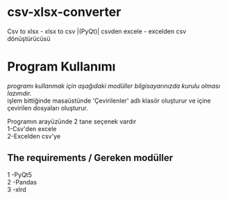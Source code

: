 # csv-xlsx-converter
Csv to xlsx - xlsx to csv |(PyQt)| csvden excele - excelden csv dönüştürücüsü 

# Program Kullanımı
*programı kullanmak için aşağıdaki modüller bilgisayarınızda kurulu olması lazımdır.*<br/>
işlem bittiğinde masaüstünde 'Çevirilenler' adlı klasör oluşturur ve içine çevirilen dosyaları oluşturur.

Programın arayüzünde 2 tane seçenek vardır <br/>
1-Csv'den excele <br/>
2-Excelden csv'ye




<h2>The requirements / Gereken modüller</h2>
 
1 -PyQt5 <br/> 2 -Pandas <br/> 3 -xlrd 

